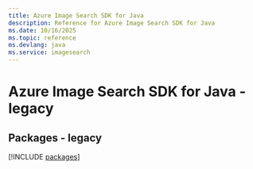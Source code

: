 ```yaml
---
title: Azure Image Search SDK for Java
description: Reference for Azure Image Search SDK for Java
ms.date: 10/16/2025
ms.topic: reference
ms.devlang: java
ms.service: imagesearch
---
```

# Azure Image Search SDK for Java - legacy
## Packages - legacy
[!INCLUDE [packages](image-search-index.md)]
